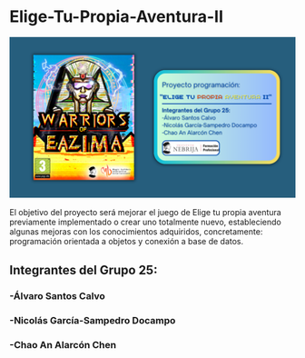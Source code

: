 # Elige-Tu-Propia-Aventura-II

![Portada](Portada.png)

El objetivo del proyecto será mejorar el juego de Elige tu propia aventura 
previamente implementado o crear uno totalmente nuevo, estableciendo algunas mejoras con 
los conocimientos adquiridos, concretamente: programación orientada a objetos y conexión a 
base de datos.

## Integrantes del Grupo 25: 
### -Álvaro Santos Calvo
### -Nicolás García-Sampedro Docampo
### -Chao An Alarcón Chen

